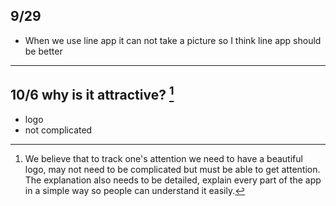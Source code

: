 ## 9/29

- When we use line app it can not take a picture so I think line app should be better 
---
## 10/6 why is it attractive? [^1] 

  - logo
  - not complicated

[^1]: We believe that to track one's attention we need to have a beautiful logo, may not need to be complicated but must be able to get attention. The explanation also needs to be detailed, explain every part of the app in a simple way so people can understand it easily.
